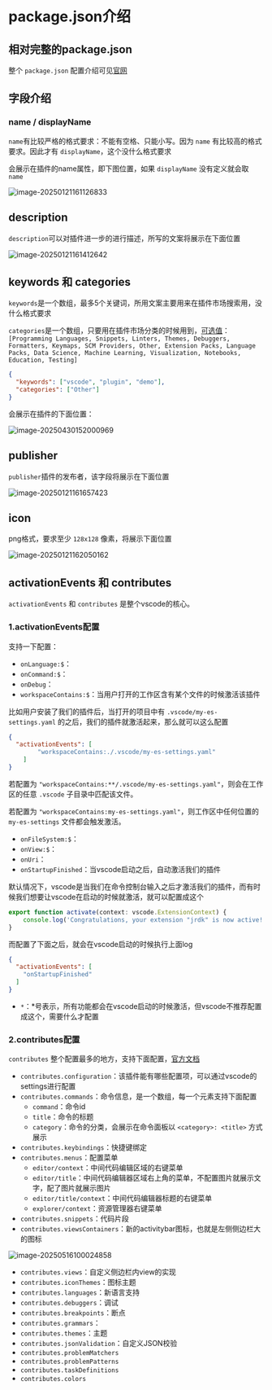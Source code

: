 # package.json介绍

## 相对完整的package.json

整个 `package.json` 配置介绍可见[官网](https://code.visualstudio.com/api/references/extension-manifest)



## 字段介绍

### name / displayName

`name`有比较严格的格式要求：不能有空格、只能小写。因为 `name` 有比较高的格式要求。因此才有 `displayName`，这个没什么格式要求

会展示在插件的name属性，即下图位置，如果 `displayName` 没有定义就会取 `name`

![image-20250121161126833](img/image-20250121161126833.png)



## description

`description`可以对插件进一步的进行描述，所写的文案将展示在下面位置

![image-20250121161412642](img/image-20250121161412642.png)

## keywords 和 categories

`keywords`是一个数组，最多5个关键词，所用文案主要用来在插件市场搜索用，没什么格式要求

`categories`是一个数组，只要用在插件市场分类的时候用到，[可选值](https://code.visualstudio.com/api/references/extension-manifest)：`[Programming Languages, Snippets, Linters, Themes, Debuggers, Formatters, Keymaps, SCM Providers, Other, Extension Packs, Language Packs, Data Science, Machine Learning, Visualization, Notebooks, Education, Testing]`

```json
{
  "keywords": ["vscode", "plugin", "demo"],
  "categories": ["Other"]
}
```

会展示在插件的下面位置：

![image-20250430152000969](img/190-pkgjson介绍/image-20250430152000969.png)

## publisher

`publisher`插件的发布者，该字段将展示在下面位置

![image-20250121161657423](img/image-20250121161657423.png)

## icon

png格式，要求至少 `128x128` 像素，将展示下面位置

![image-20250121162050162](img/image-20250121162050162.png)

## activationEvents 和 contributes

`activationEvents` 和 `contributes` 是整个vscode的核心。

### 1.activationEvents配置

支持一下配置：

* `onLanguage:$`：
* `onCommand:$`：
* `onDebug`：
* `workspaceContains:$`：当用户打开的工作区含有某个文件的时候激活该插件

比如用户安装了我们的插件后，当打开的项目中有 `.vscode/my-es-settings.yaml` 的之后，我们的插件就激活起来，那么就可以这么配置

```json
{
  "activationEvents": [
		"workspaceContains:./.vscode/my-es-settings.yaml"
	]
}
```

若配置为 `"workspaceContains:**/.vscode/my-es-settings.yaml"`，则会在工作区的任意 `.vscode` 子目录中匹配该文件。

若配置为 `"workspaceContains:my-es-settings.yaml"`，则工作区中任何位置的 `my-es-settings` 文件都会触发激活。

* `onFileSystem:$`：
* `onView:$`：
* `onUri`：
* `onStartupFinished`：当vscode启动之后，自动激活我们的插件

默认情况下，vscode是当我们在命令控制台输入之后才激活我们的插件，而有时候我们想要让vscode在启动的时候就激活，就可以配置成这个

```ts
export function activate(context: vscode.ExtensionContext) {
	console.log('Congratulations, your extension "jrdk" is now active!'); // 默认情况下是敲了命令之后才有这个
}
```
而配置了下面之后，就会在vscode启动的时候执行上面log
```json
{
  "activationEvents": [
    "onStartupFinished"
  ]
}
```

* `*`：*号表示，所有功能都会在vscode启动的时候激活，但vscode不推荐配置成这个，需要什么才配置

### 2.contributes配置

`contributes` 整个配置最多的地方，支持下面配置，[官方文档](https://code.visualstudio.com/api/references/contribution-points)

* `contributes.configuration`：该插件能有哪些配置项，可以通过vscode的settings进行配置
* `contributes.commands`：命令信息，是一个数组，每一个元素支持下面配置
  * `command`：命令id
  * `title`：命令的标题
  * `category`：命令的分类，会展示在命令面板以 `<category>: <title>` 方式展示
* `contributes.keybindings`：快捷键绑定
* `contributes.menus`：配置菜单
  * `editor/context`：中间代码编辑区域的右键菜单
  * `editor/title`：中间代码编辑器区域右上角的菜单，不配置图片就展示文字，配了图片就展示图片
  * `editor/title/context`：中间代码编辑器标题的右键菜单
  * `explorer/context`：资源管理器右键菜单
* `contributes.snippets`：代码片段
* `contributes.viewsContainers`：新的activitybar图标，也就是左侧侧边栏大的图标

![image-20250516100024858](img/190-pkgjson介绍/image-20250516100024858.png)

* `contributes.views`：自定义侧边栏内view的实现
* `contributes.iconThemes`：图标主题
* `contributes.languages`：新语言支持
* `contributes.debuggers`：调试
* `contributes.breakpoints`：断点
* `contributes.grammars`：
* `contributes.themes`：主题
* `contributes.jsonValidation`：自定义JSON校验
* `contributes.problemMatchers`
* `contributes.problemPatterns`
* `contributes.taskDefinitions`
* `contributes.colors`

```json




```



